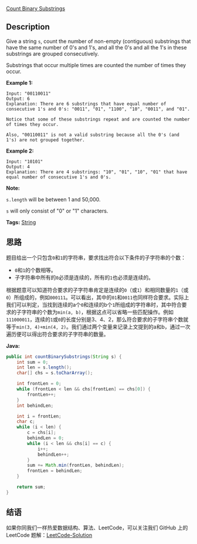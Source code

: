 [Count Binary Substrings][title]

## Description

Give a string `s`, count the number of non-empty (contiguous) substrings that have the same number of 0's and 1's, and all the 0's and all the 1's in these substrings are grouped consecutively.

Substrings that occur multiple times are counted the number of times they occur.

**Example 1:**

```
Input: "00110011"
Output: 6
Explanation: There are 6 substrings that have equal number of consecutive 1's and 0's: "0011", "01", "1100", "10", "0011", and "01".

Notice that some of these substrings repeat and are counted the number of times they occur.

Also, "00110011" is not a valid substring because all the 0's (and 1's) are not grouped together.
```

**Example 2:**

```
Input: "10101"
Output: 4
Explanation: There are 4 substrings: "10", "01", "10", "01" that have equal number of consecutive 1's and 0's.
```

**Note:**

`s.length` will be between 1 and 50,000.

`s` will only consist of "0" or "1" characters.

**Tags:** [String](https://leetcode.com/tag/string/)


## 思路

题目给出一个只包含`0`和`1`的字符串，要求找出符合以下条件的子字符串的个数：

- `0`和`1`的个数相等。
- 子字符串中所有的`0`必须是连续的，所有的`1`也必须是连续的。

根据题意可以知道符合要求的子字符串肯定是连续的`0`（或`1`）和相同数量的`1`（或`0`）所组成的，例如`000111`。可以看出，其中的`01`和`0011`也同样符合要求。实际上我们可以判定，当找到连续的a个`0`和连续的b个`1`所组成的字符串时，其中符合要求的子字符串的个数为`min(a, b)`，根据这点可以省略一些匹配操作。例如`111000011`，连续的`1`或`0`的长度分别是3、4、2，那么符合要求的子字符串个数就等于`min(3, 4)+min(4, 2)`。我们通过两个变量来记录上文提到的a和b，通过一次遍历便可以得出符合要求的子字符串的数量。

**Java:**

```java
public int countBinarySubstrings(String s) {
    int sum = 0;
    int len = s.length();
    char[] chs = s.toCharArray();

    int frontLen = 0;
    while (frontLen < len && chs[frontLen] == chs[0]) {
        frontLen++;
    }
    int behindLen;

    int i = frontLen;
    char c;
    while (i < len) {
        c = chs[i];
        behindLen = 0;
        while (i < len && chs[i] == c) {
            i++;
            behindLen++;
        }
        sum += Math.min(frontLen, behindLen);
        frontLen = behindLen;
    }

    return sum;
}
```

## 结语

如果你同我们一样热爱数据结构、算法、LeetCode，可以关注我们 GitHub 上的 LeetCode 题解：[LeetCode-Solution][ls]

[title]: https://leetcode.com/problems/count-binary-substrings/description/
[ls]: https://github.com/RichCodersAndMe/LeetCode-Solution